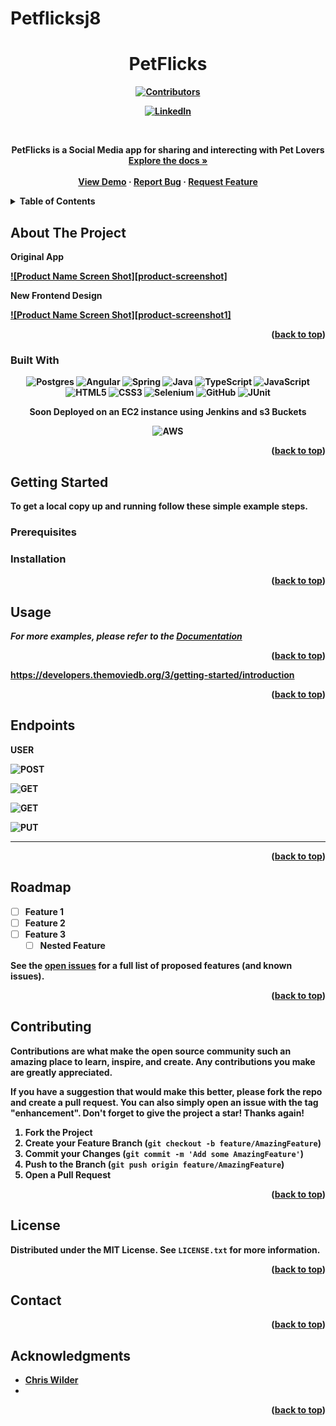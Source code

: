 # Petflicksj8





<h1 align="center" ><strong>
   PetFlicks
</string>
  </h1>

<div id="top"></div>




<!-- PROJECT SHIELDS -->
<!--
*** https://www.markdownguide.org/basic-syntax/#reference-style-links
-->
<div align="center">
  
[![Contributors][contributors-shield]][contributors-url]

<!-- [![MIT License][license-shield]][license-url] -->
  
[![LinkedIn][linkedin-shield]][linkedin-url]


</div>

<!-- PROJECT LOGO -->
<br />
<div align="center">
<!--   <a href="https://github.com/wilderchris/spoilerroom">
    <img src="https://github.com/wilderchris/SpoilerRoom/blob/main/src/main/resources/images/logo.png" alt="ScreenerRoom" width="80" height="80">
  </a> -->

<!-- <h3 align="center">ScreenerRoom</h3> -->

  <p align="center">
PetFlicks is a Social Media app for sharing and interecting with Pet Lovers </br>
    <a href="https://github.com/wilderchris/spoilerroom"><strong>Explore the docs »</strong></a>
    <br />
    <br />
    <a href="https://github.com/wilderchris/spoilerroom">View Demo</a>
    ·
    <a href="https://github.com/wilderchris/spoilerroom/issues">Report Bug</a>
    ·
    <a href="https://github.com/wilderchris/spoilerroom/issues">Request Feature</a>
  </p>
</div>



<!-- TABLE OF CONTENTS -->
<details>
  <summary>Table of Contents</summary>
  <ol>
    <li>
      <a href="#about-the-project">About The Project</a>
      <ul>
        <li><a href="#built-with">Built With</a></li>
      </ul>
    </li>
    <li>
      <a href="#getting-started">Getting Started</a>
      <ul>
        <li><a href="#prerequisites">Prerequisites</a></li>
        <li><a href="#installation">Installation</a></li>
      </ul>
    </li>
    <li><a href="#usage">Usage</a></li>
    <li><a href="#external-api">External Api</a></li>
    <li><a href="#endpoints">EndPoints</a></li>
     <li><a href="#roadmap">Roadmap</a></li>
    <li><a href="#contributing">Contributing</a></li>
    <li><a href="#license">License</a></li>
    <li><a href="#contact">Contact</a></li>
    <li><a href="#acknowledgments">Acknowledgments</a></li>
  </ol>
</details>



<!-- ABOUT THE PROJECT -->
## About The Project

Original App

[![Product Name Screen Shot][product-screenshot]](https://PetFlicks.com)

New Frontend Design

[![Product Name Screen Shot][product-screenshot1]](https://PetFlicks.com)


<!-- Here's a blank template to get started: To avoid retyping too much info. Do a search and replace with your text editor for the following: `github_username`, `repo_name`, `twitter_handle`, `linkedin_username`, `email_client`, `email`, `project_title`, `project_description` -->

<p align="right">(<a href="#top">back to top</a>)</p>



### Built With

<div align="center">

![Postgres](https://img.shields.io/badge/postgres-%23316192.svg?style=for-the-badge&logo=postgresql&logoColor=white)
![Angular](https://img.shields.io/badge/angular-%23DD0031.svg?style=for-the-badge&logo=angular&logoColor=white)
![Spring](https://img.shields.io/badge/spring-%236DB33F.svg?style=for-the-badge&logo=spring&logoColor=white)
![Java](https://img.shields.io/badge/java-%23ED8B00.svg?style=for-the-badge&logo=java&logoColor=white)
![TypeScript](https://img.shields.io/badge/typescript-%23007ACC.svg?style=for-the-badge&logo=typescript&logoColor=white)
![JavaScript](https://img.shields.io/badge/javascript-%23323330.svg?style=for-the-badge&logo=javascript&logoColor=%23F7DF1E)
![HTML5](https://img.shields.io/badge/html5-%23E34F26.svg?style=for-the-badge&logo=html5&logoColor=white)
![CSS3](https://img.shields.io/badge/css3-%231572B6.svg?style=for-the-badge&logo=css3&logoColor=white)
![Selenium](https://img.shields.io/badge/-selenium-%43B02A?style=for-the-badge&logo=selenium&logoColor=white)
![GitHub](https://img.shields.io/badge/github-%23121011.svg?style=for-the-badge&logo=github&logoColor=white)
![JUnit](https://img.shields.io/badge/Junit5-25A162?style=for-the-badge&logo=junit5&logoColor=white)

 
  
Soon Deployed on an EC2 instance using Jenkins and s3 Buckets

![AWS](https://img.shields.io/badge/AWS-%23FF9900.svg?style=for-the-badge&logo=amazon-aws&logoColor=white)

</div>


<!-- * [Next.js](https://nextjs.org/)
* [React.js](https://reactjs.org/)
* [Vue.js](https://vuejs.org/)
* [Angular](https://angular.io/)
* [Svelte](https://svelte.dev/)
* [Laravel](https://laravel.com)
* [Bootstrap](https://getbootstrap.com)
* [JQuery](https://jquery.com) -->

<p align="right">(<a href="#top">back to top</a>)</p>



<!-- GETTING STARTED -->
## Getting Started

<!-- This is an example of how you may give instructions on setting up your project locally. -->
To get a local copy up and running follow these simple example steps.

### Prerequisites
<!-- 
This is an example of how to list things you need to use the software and how to install them.
* npm
  ```sh
  npm install npm@latest -g
  ``` -->

### Installation

<!-- 1. Get a free API Key at [https://example.com](https://example.com)
2. Clone the repo
   ```sh
   git clone https://github.com/github_username/repo_name.git
   ```
3. Install NPM packages
   ```sh
   npm install
   ```
4. Enter your API in `config.js`
   ```js
   const API_KEY = 'ENTER YOUR API';
   ``` -->

<p align="right">(<a href="#top">back to top</a>)</p>



<!-- USAGE EXAMPLES -->
## Usage

<!-- Use this space to show useful examples of how a project can be used. Additional screenshots, code examples and demos work well in this space. You may also link to more resources. -->

_For more examples, please refer to the [Documentation](https://example.com)_



<p align="right">(<a href="#top">back to top</a>)</p>


https://developers.themoviedb.org/3/getting-started/introduction


<p align="right">(<a href="#top">back to top</a>)</p>

## Endpoints

USER

![POST](https://img.shields.io/static/v1.svg?label=register&message=http://localhost:8080/users/&color=blue )

![GET](https://img.shields.io/static/v1.svg?label=getUserById&message=http://localhost:8080/users/{user_id}&color=blue )

![GET](https://img.shields.io/static/v1.svg?label=CheckLogin&message=http://localhost:8080/user/{userId}/auth&color=blue )

![PUT](https://img.shields.io/static/v1.svg?label=UpdateUser&message=http://localhost:8080/users/{user_id}&color=blue )

---





<p align="right">(<a href="#top">back to top</a>)</p>

<!-- ROADMAP -->
## Roadmap

- [ ] Feature 1
- [ ] Feature 2
- [ ] Feature 3
    - [ ] Nested Feature

See the [open issues](https://github.com/github_username/repo_name/issues) for a full list of proposed features (and known issues).

<p align="right">(<a href="#top">back to top</a>)</p>



<!-- CONTRIBUTING -->
## Contributing

Contributions are what make the open source community such an amazing place to learn, inspire, and create. Any contributions you make are **greatly appreciated**.

If you have a suggestion that would make this better, please fork the repo and create a pull request. You can also simply open an issue with the tag "enhancement".
Don't forget to give the project a star! Thanks again!

1. Fork the Project
2. Create your Feature Branch (`git checkout -b feature/AmazingFeature`)
3. Commit your Changes (`git commit -m 'Add some AmazingFeature'`)
4. Push to the Branch (`git push origin feature/AmazingFeature`)
5. Open a Pull Request

<p align="right">(<a href="#top">back to top</a>)</p>



<!-- LICENSE -->
## License

Distributed under the MIT License. See `LICENSE.txt` for more information.

<p align="right">(<a href="#top">back to top</a>)</p>



<!-- CONTACT -->
## Contact

<!-- Your Name - [@twitter_handle](https://twitter.com/twitter_handle) - email@email_client.com -->

<!-- Project Link: [https://github.com/github_username/repo_name](https://github.com/github_username/repo_name) -->

<p align="right">(<a href="#top">back to top</a>)</p>



<!-- ACKNOWLEDGMENTS -->
## Acknowledgments

* [Chris Wilder](https://github.com/wilderchris)
* []()

<p align="right">(<a href="#top">back to top</a>)</p>



<!-- MARKDOWN LINKS & IMAGES -->
<!-- https://www.markdownguide.org/basic-syntax/#reference-style-links -->
[contributors-shield]: https://img.shields.io/github/contributors/wilderchris/wilderchris?style=for-the-badge
[contributors-url]: https://github.com/211115-jwa/projecttwo-alchemy-back-end
[forks-shield]: https://img.shields.io/github/forks/github_username/repo_name.svg?style=for-the-badge
[forks-url]: https://github.com/github_username/repo_name/network/members
[stars-shield]: https://img.shields.io/github/stars/github_username/repo_name.svg?style=for-the-badge
[stars-url]: https://github.com/github_username/repo_name/stargazers
[issues-shield]: https://img.shields.io/github/issues/github_username/repo_name.svg?style=for-the-badge
[issues-url]: https://github.com/github_username/repo_name/issues
[license-shield]: https://img.shields.io/github/license/github_username/repo_name.svg?style=for-the-badge
[license-url]: https://github.com/github_username/repo_name/blob/master/LICENSE.txt
[linkedin-shield]: https://img.shields.io/badge/LinkedIn-blue?style=for-the-badge&logo=linkedin&logoColor=white
[linkedin-url]: https://www.linkedin.com/in/chriswwilder/
<!-- [product-screenshot]: https://github.com/wilderchris/SpoilerRoom/blob/main/src/main/resources/images/screenshot.png
[product-screenshot1]: https://github.com/wilderchris/SpoilerRoom/blob/main/src/main/resources/images/screenshot1.png
 -->
